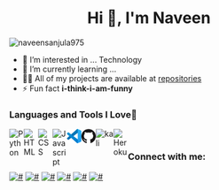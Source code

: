 <h1 align="center">Hi 👋, I'm Naveen</h1>
<!-- <h3 align="center">A passionate developer from Sri Lanka</h3> -->

<p align="left"> <img src="https://komarev.com/ghpvc/?username=naveensanjula975&label=Profile%20views&color=0e75b6&style=flat" alt="naveensanjula975" /> </p>


- 👀 I’m interested in ... Technology
- 🌱 I’m currently learning ...
- 👨‍💻 All of my projects are available at [repositories](https://github.com/naveensanjula975?tab=repositories)
- ⚡ Fun fact **i-think-i-am-funny**


### Languages and Tools I Love💙
[<img align="left" alt="Python" width="26px" src="https://upload.wikimedia.org/wikipedia/commons/thumb/c/c3/Python-logo-notext.svg/600px-Python-logo-notext.svg.png" />](https://python.org/)
[<img align="left" alt="HTML" width="26px" src="https://cdn.worldvectorlogo.com/logos/html-1.svg" />](https://html.com/)
[<img align="left" alt="CSS" width="26px" src="https://cdn.worldvectorlogo.com/logos/css-3.svg" />](https://en.wikipedia.org/wiki/CSS)
[<img align="left" alt="Javascript" width="26px" src="https://cdn.worldvectorlogo.com/logos/logo-javascript.svg" />](https://www.javascript.com/)
[<img align="left" alt="Visual Studio Code" width="26px" src="https://raw.githubusercontent.com/github/explore/80688e429a7d4ef2fca1e82350fe8e3517d3494d/topics/visual-studio-code/visual-studio-code.png" />](https://code.visualstudio.com/)
[<img align="left" alt="GitHub" width="26px" src="https://raw.githubusercontent.com/github/explore/78df643247d429f6cc873026c0622819ad797942/topics/github/github.png" />](https://git-scm.com/)
[<img align="left" alt="kali" width="32px" src="https://seeklogo.com/images/K/kali-linux-logo-5A3B1D1555-seeklogo.com.png" />](https://www.kali.org/)
[<img align="left" alt="Heroku" width="26px" src="https://www.nicepng.com/png/full/223-2233246_heroku-logo-salesforce-heroku.png" />](https://heroku.com/)

<br>
<h3 align="left">Connect with me:</h3>
<p align="left">
<a href="https://twitter.com/naveensanjula20" target="blank"><img align="center" src="https://raw.githubusercontent.com/rahuldkjain/github-profile-readme-generator/master/src/images/icons/Social/twitter.svg" alt="#" height="30" width="40" /></a>  
<a href="https://linkedin.com/in/naveensanjula" target="blank"><img align="center" src="https://raw.githubusercontent.com/rahuldkjain/github-profile-readme-generator/master/src/images/icons/Social/linked-in-alt.svg" alt="#" height="30" width="40" /></a>  
<a href="https://t.me/naveen_sanjula" target="blank"><img align="center" src="https://www.svgrepo.com/show/299513/telegram.svg" alt="#" height="30" width="40" /></a>
<a href="https://dev.to/naveensanjula" target="blank"><img align="center" src="https://raw.githubusercontent.com/rahuldkjain/github-profile-readme-generator/master/src/images/icons/Social/devto.svg" alt="#" height="30" width="40" /></a>
<a href="https://www.hackerrank.com/naveensanjula15" target="blank"><img align="center" src="https://cdn.worldvectorlogo.com/logos/hackerrank.svg" alt="#" height="30" width="40" /></a> 
<a href="https://www.reddit.com/user/naveensanjula/" target="blank"><img align="center" src="https://www.logo.wine/a/logo/Reddit/Reddit-Logomark-Color-Logo.wine.svg" alt="#" height="50" width="50" /></a> 
</p>
